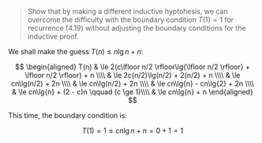 > Show that by making a different inductive hyptohesis, we can overcome the
> difficulty with the boundary condition $T(1) = 1$ for recurrence (4.19)
> without adjusting the boundary conditions for the inductive proof.

We shall make the guess $T(n) \le n\lg{n} + n$:

$$ \begin{aligned}
     T(n) & \le 2(c\lfloor n/2 \rfloor\lg{\lfloor n/2 \rfloor} + \lfloor n/2 \rfloor) + n \\\\
          & \le 2c(n/2)\lg(n/2) + 2(n/2) + n \\\\
          & \le cn\lg(n/2) + 2n \\\\
          & \le cn\lg(n/2) + 2n \\\\
          & \le cn\lg{n} - cn\lg{2} + 2n \\\\
          & \le cn\lg{n} + (2 - c)n \qquad (c \ge 1)\\\\
          & \le cn\lg{n} + n
   \end{aligned} $$

This time, the boundary condition is:

$$ T(1) = 1 \le cn\lg{n} + n = 0 + 1 = 1 $$
